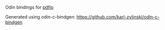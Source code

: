Odin bindings for [pdfio](https://github.com/michaelrsweet/pdfio)

Generated using odin-c-bindgen: https://github.com/karl-zylinski/odin-c-bindgen
